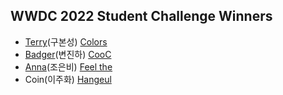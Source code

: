 ## WWDC 2022 Student Challenge Winners

 * [Terry](https://github.com/terry-koo)(구본성) [Colors](https://github.com/terry-koo/WWDC_Colors_SwiftUI)
 * [Badger](https://github.com/Byeonjinha)(변진하) [CooC](https://github.com/Byeonjinha/CooC)
 * [Anna](https://github.com/Eunbi-Cho)(조은비) [Feel the](https://github.com/Eunbi-Cho/Feel-the.git)
 * Coin(이주화) [Hangeul]()
